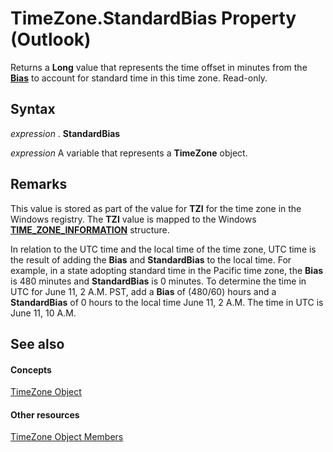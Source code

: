 
# TimeZone.StandardBias Property (Outlook)

Returns a  **Long** value that represents the time offset in minutes from the **[Bias](18f55011-5d71-2e3b-4049-a37323f09478.md)** to account for standard time in this time zone. Read-only.


## Syntax

 _expression_ . **StandardBias**

 _expression_ A variable that represents a **TimeZone** object.


## Remarks

This value is stored as part of the value for  **TZI** for the time zone in the Windows registry. The **TZI** value is mapped to the Windows **[TIME_ZONE_INFORMATION](http://msdn.microsoft.com/library/base.time_zone_information_str%28Office.15%29.aspx)** structure.

In relation to the UTC time and the local time of the time zone, UTC time is the result of adding the  **Bias** and **StandardBias** to the local time. For example, in a state adopting standard time in the Pacific time zone, the **Bias** is 480 minutes and **StandardBias** is 0 minutes. To determine the time in UTC for June 11, 2 A.M. PST, add a **Bias** of (480/60) hours and a **StandardBias** of 0 hours to the local time June 11, 2 A.M. The time in UTC is June 11, 10 A.M.


## See also


#### Concepts


[TimeZone Object](b27da70d-e545-cc13-9529-cfd327ab7a7c.md)
#### Other resources


[TimeZone Object Members](2d6dc563-52f4-5707-b84d-a9c897eb2cda.md)
